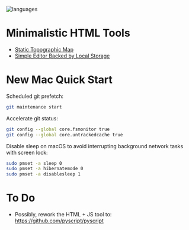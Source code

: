 ![languages](https://github-readme-stats.vercel.app/api/top-langs/?username=altermarkive&hide=roff&langs_count=10&layout=compact&hide_border=true&disable_animations=true&theme=dark)

# Minimalistic HTML Tools

- [Static Topographic Map](https://altermarkive.github.io/altermarkive/topography.html)
- [Simple Editor Backed by Local Storage](https://altermarkive.github.io/altermarkive/notepad.html)

# New Mac Quick Start

Scheduled git prefetch:

```bash
git maintenance start
```

Accelerate git status:

```bash
git config --global core.fsmonitor true
git config --global core.untrackedcache true
```

Disable sleep on macOS to avoid interrupting background network tasks with screen lock:

```bash
sudo pmset -a sleep 0
sudo pmset -a hibernatemode 0
sudo pmset -a disablesleep 1
```

# To Do

- Possibly, rework the HTML + JS tool to: https://github.com/pyscript/pyscript
